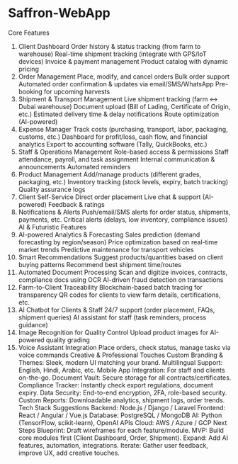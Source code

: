 # Saffron-WebApp
Core Features
1. Client Dashboard
Order history & status tracking (from farm to warehouse)
Real-time shipment tracking (integrate with GPS/IoT devices)
Invoice & payment management
Product catalog with dynamic pricing
2. Order Management
Place, modify, and cancel orders
Bulk order support
Automated order confirmation & updates via email/SMS/WhatsApp
Pre-booking for upcoming harvests
3. Shipment & Transport Management
Live shipment tracking (farm ↔ Dubai warehouse)
Document upload (Bill of Lading, Certificate of Origin, etc.)
Estimated delivery time & delay notifications
Route optimization (AI-powered)
4. Expense Manager
Track costs (purchasing, transport, labor, packaging, customs, etc.)
Dashboard for profit/loss, cash flow, and financial analytics
Export to accounting software (Tally, QuickBooks, etc.)
5. Staff & Operations Management
Role-based access & permissions
Staff attendance, payroll, and task assignment
Internal communication & announcements
Automated reminders
6. Product Management
Add/manage products (different grades, packaging, etc.)
Inventory tracking (stock levels, expiry, batch tracking)
Quality assurance logs
7. Client Self-Service
Direct order placement
Live chat & support (AI-powered)
Feedback & ratings
8. Notifications & Alerts
Push/email/SMS alerts for order status, shipments, payments, etc.
Critical alerts (delays, low inventory, compliance issues)
AI & Futuristic Features
1. AI-powered Analytics & Forecasting
Sales prediction (demand forecasting by region/season)
Price optimization based on real-time market trends
Predictive maintenance for transport vehicles
2. Smart Recommendations
Suggest products/quantities based on client buying patterns
Recommend best shipment time/routes
3. Automated Document Processing
Scan and digitize invoices, contracts, compliance docs using OCR
AI-driven fraud detection on transactions
4. Farm-to-Client Traceability
Blockchain-based batch tracing for transparency
QR codes for clients to view farm details, certifications, etc.
5. AI Chatbot for Clients & Staff
24/7 support (order placement, FAQs, shipment queries)
AI assistant for staff (task reminders, process guidance)
6. Image Recognition for Quality Control
Upload product images for AI-powered quality grading
7. Voice Assistant Integration
Place orders, check status, manage tasks via voice commands
Creative & Professional Touches
Custom Branding & Themes: Sleek, modern UI matching your brand.
Multilingual Support: English, Hindi, Arabic, etc.
Mobile App Integration: For staff and clients on-the-go.
Document Vault: Secure storage for all contracts/certificates.
Compliance Tracker: Instantly check export regulations, document expiry.
Data Security: End-to-end encryption, 2FA, role-based security.
Custom Reports: Downloadable analytics, shipment logs, order trends.
Tech Stack Suggestions
Backend: Node.js / Django / Laravel
Frontend: React / Angular / Vue.js
Database: PostgreSQL / MongoDB
AI: Python (TensorFlow, scikit-learn), OpenAI APIs
Cloud: AWS / Azure / GCP
Next Steps
Blueprint: Draft wireframes for each feature/module.
MVP: Build core modules first (Client Dashboard, Order, Shipment).
Expand: Add AI features, automation, integrations.
Iterate: Gather user feedback, improve UX, add creative touches.
